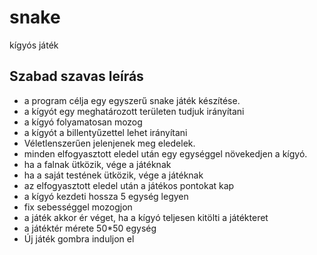 # snake
kígyós játék

## Szabad szavas leírás
* a program célja egy egyszerű snake játék készítése.
* a kígyót egy meghatározott területen tudjuk irányítani
* a kígyó folyamatosan mozog
* a kígyót a billentyűzettel lehet irányítani
* Véletlenszerűen jelenjenek meg eledelek.
* minden elfogyasztott eledel után egy egységgel növekedjen a kígyó.
* ha a falnak ütközik, vége a játéknak
* ha a saját testének ütközik, vége a játéknak
* az elfogyasztott eledel után a játékos pontokat kap
* a kígyó kezdeti hossza 5 egység legyen 
* fix sebességgel mozogjon
* a játék akkor ér véget, ha a kígyó teljesen kitölti a játékteret 
* a játéktér mérete 50*50 egység 
* Új játék gombra induljon el